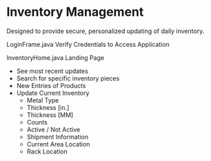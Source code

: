 # Inventory Management
Designed to provide secure, personalized updating of daily inventory.

LoginFrame.java
  Verify Credentials to Access Application

InventoryHome.java
  Landing Page 
  - See most recent updates
  - Search for specific inventory pieces
  - New Entries of Products
  - Update Current Inventory
    * Metal Type
    * Thickness [in.]
    * Thickness [MM]
    * Counts
    * Active / Not Active
    * Shipment Information
    * Current Area Location
    * Rack Location
